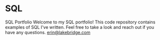 # SQL
SQL Portfolio
Welcome to my SQL portfolio! This code repository contains examples of SQL I've written. Feel free to take a look and reach out if you have any questions. erin@lakebridge.com
